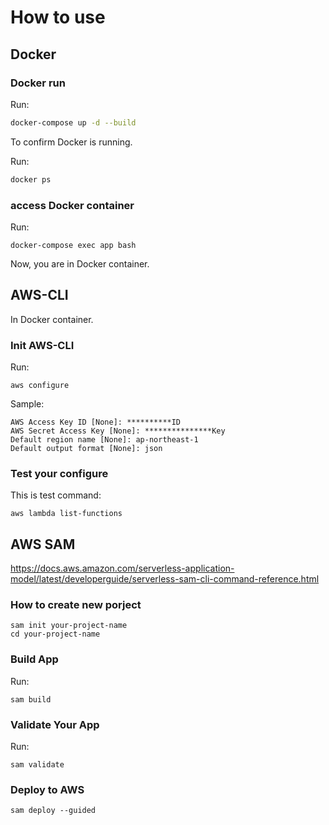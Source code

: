 # How to use

## Docker

### Docker run

Run:

```bash
docker-compose up -d --build
```

To confirm Docker is running.

Run:

```bash
docker ps
```

### access Docker container

Run:

```
docker-compose exec app bash
```

Now, you are in Docker container.

## AWS-CLI

In Docker container.

### Init AWS-CLI

Run:

```
aws configure
```

Sample:

```
AWS Access Key ID [None]: **********ID
AWS Secret Access Key [None]: ***************Key
Default region name [None]: ap-northeast-1
Default output format [None]: json
```

### Test your configure

This is test command:

```
aws lambda list-functions
```


## AWS SAM

https://docs.aws.amazon.com/serverless-application-model/latest/developerguide/serverless-sam-cli-command-reference.html

### How to create new porject

```
sam init your-project-name
cd your-project-name
```

### Build App

Run:

```
sam build
```

### Validate Your App

Run:

```
sam validate
```

### Deploy to AWS

```
sam deploy --guided
```
